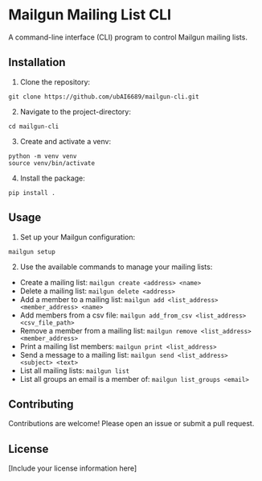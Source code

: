 # Mailgun Mailing List CLI

A command-line interface (CLI) program to control Mailgun mailing lists.

## Installation

1. Clone the repository:
```
git clone https://github.com/ubAI6689/mailgun-cli.git
```
2. Navigate to the project-directory:
```
cd mailgun-cli
```
3. Create and activate a venv:
```
python -m venv venv
source venv/bin/activate
```
4. Install the package:
```
pip install .
```

## Usage

1. Set up your Mailgun configuration:
```
mailgun setup
```
2. Use the available commands to manage your mailing lists:
- Create a mailing list: `mailgun create <address> <name>`
- Delete a mailing list: `mailgun delete <address>`
- Add a member to a mailing list: `mailgun add <list_address> <member_address> <name>`
- Add members from a csv file: `mailgun add_from_csv <list_address> <csv_file_path>`
- Remove a member from a mailing list: `mailgun remove <list_address> <member_address>`
- Print a mailing list members: `mailgun print <list_address>`
- Send a message to a mailing list: `mailgun send <list_address> <subject> <text>`
- List all mailing lists: `mailgun list`
- List all groups an email is a member of: `mailgun list_groups <email>`

## Contributing

Contributions are welcome! Please open an issue or submit a pull request.

## License

[Include your license information here]